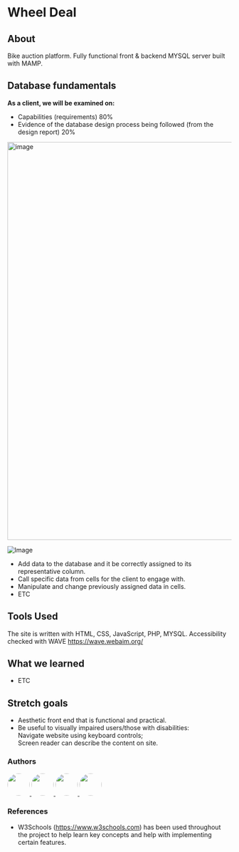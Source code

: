 # Wheel Deal

## About

Bike auction platform. Fully functional front &amp; backend MYSQL server built with MAMP.


## Database fundamentals

**As a client, we will be examined on:**

- Capabilities (requirements) 80%
- Evidence of the database design process being followed (from the design report) 20%

<img width="893" alt="image" src="https://github.com/user-attachments/assets/72011760-30d7-4ef9-980a-49301aac77ca">

![Image](https://github.com/user-attachments/assets/17155c3f-70f7-408e-bbc9-002cfd0861aa)


- Add data to the database and it be correctly assigned to its representative column.
- Call specific data from cells for the client to engage with.
- Manipulate and change previously assigned data in cells.
- ETC



## Tools Used

The site is written with HTML, CSS, JavaScript, PHP, MYSQL. Accessibility checked with WAVE https://wave.webaim.org/

## What we learned

- ETC

## Stretch goals

- Aesthetic front end that is functional and practical.
- Be useful to visually impaired users/those with disabilities:<br>
  Navigate website using keyboard controls;<br>
  Screen reader can describe the content on site.
  
### Authors

<a href="https://github.com/peaceES">
  <img src="https://avatars.githubusercontent.com/u/88505176?v=4" style="border-radius: 50%; width: 50px;">
</a>

<a href="https://github.com/tt01924">
  <img src="https://avatars.githubusercontent.com/u/150555214?v=4" style="border-radius: 50%; width: 50px;">
</a>

<a href="https://github.com/timfarkas">
  <img src="https://avatars.githubusercontent.com/u/60944846?v=4" style="border-radius: 50%; width: 50px;">
</a>

<a href="https://github.com/j-simpson1">
  <img src="https://avatars.githubusercontent.com/u/183202115?v=4" style="border-radius: 50%; width: 50px;">
</a>

### References

- W3Schools (https://www.w3schools.com) has been used throughout the project to help learn key concepts and help with implementing certain features.